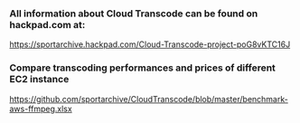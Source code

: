 ### All information about Cloud Transcode can be found on hackpad.com at:  
https://sportarchive.hackpad.com/Cloud-Transcode-project-poG8vKTC16J

### Compare transcoding performances and prices of different EC2 instance
https://github.com/sportarchive/CloudTranscode/blob/master/benchmark-aws-ffmpeg.xlsx
